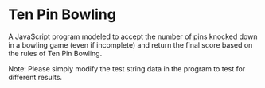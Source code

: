 # Ten Pin Bowling
A JavaScript program modeled to accept the number of pins knocked down in a bowling game (even if incomplete) and return the final score based on the rules of Ten Pin Bowling.

Note: Please simply modify the test string data in the program to test for different results.
